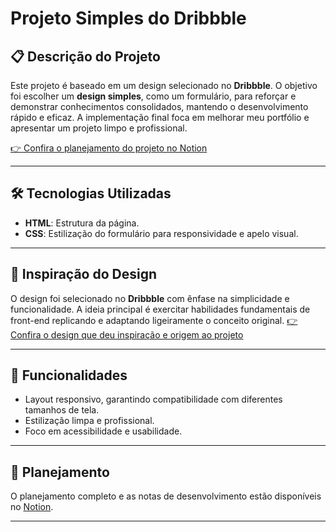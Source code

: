 # Projeto Simples do Dribbble

## 📋 Descrição do Projeto

Este projeto é baseado em um design selecionado no **Dribbble**. O objetivo foi escolher um **design simples**, como um formulário, para reforçar e demonstrar conhecimentos consolidados, mantendo o desenvolvimento rápido e eficaz. A implementação final foca em melhorar meu portfólio e apresentar um projeto limpo e profissional.

[👉 Confira o planejamento do projeto no Notion](https://www.notion.so/544a373965a24088b9f2b0d25a38fd47?p=1690bdd25f4680cb8e79f1fc3393b906&showMoveTo=true)

---

## 🛠️ Tecnologias Utilizadas

- **HTML**: Estrutura da página.
- **CSS**: Estilização do formulário para responsividade e apelo visual.


---

## 🎨 Inspiração do Design

O design foi selecionado no **Dribbble** com ênfase na simplicidade e funcionalidade. A ideia principal é exercitar habilidades fundamentais de front-end replicando e adaptando ligeiramente o conceito original.
[👉 Confira o design que deu inspiração e origem ao projeto ](https://dribbble.com/shots/15870670-Simple-Form)

---


## 🚀 Funcionalidades

- Layout responsivo, garantindo compatibilidade com diferentes tamanhos de tela.
- Estilização limpa e profissional.
- Foco em acessibilidade e usabilidade.

---



## 📄 Planejamento

O planejamento completo e as notas de desenvolvimento estão disponíveis no [Notion](https://www.notion.so/544a373965a24088b9f2b0d25a38fd47?p=1690bdd25f4680cb8e79f1fc3393b906&showMoveTo=true).

---

